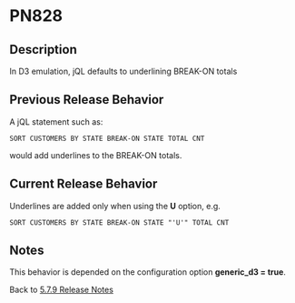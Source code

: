 # PN828

<PageHeader />

## Description

In D3 emulation, jQL defaults to underlining BREAK-ON totals

## Previous Release Behavior

A jQL statement such as:

```
SORT CUSTOMERS BY STATE BREAK-ON STATE TOTAL CNT
```

would add underlines to the BREAK-ON totals.

## Current Release Behavior

Underlines are added only when using the **U** option, e.g.

```
SORT CUSTOMERS BY STATE BREAK-ON STATE "'U'" TOTAL CNT
```

## Notes

This behavior is depended on the configuration option **generic_d3 = true**.

Back to [5.7.9 Release Notes](./../README.md)
  
<PageFooter />
